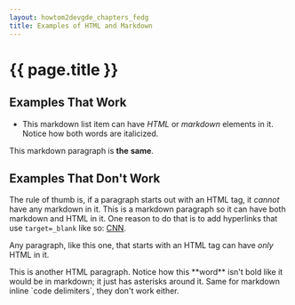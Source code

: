 ```yaml
---
layout: howtom2devgde_chapters_fedg
title: Examples of HTML and Markdown
---
```



<h1 id="unique-id">{{ page.title }}</h1>

<h2 id="topic1">Examples That Work</h2>

*	This markdown list item can have <em>HTML</em> or *markdown* elements in it. Notice how both words are italicized.

This markdown paragraph is **the** <strong>same</strong>.

<h2 id="topic2">Examples That Don't Work</h2>

The rule of thumb is, if a paragraph starts out with an HTML tag, it *cannot* have any markdown in it. This is a markdown paragraph so it can have both markdown and HTML in it. One reason to do that is to add hyperlinks that use `target=_blank` like so: <a href="http://www.cnn.com" target="_blank">CNN</a>.

<p>Any paragraph, like this one, that starts with an HTML tag can have <em>only</em> HTML in it.</p>

<p>This is another HTML paragraph. Notice how this **word** isn't bold like it would be in markdown; it just has asterisks around it. Same for markdown inline `code delimiters`, they don't work either.</p>
